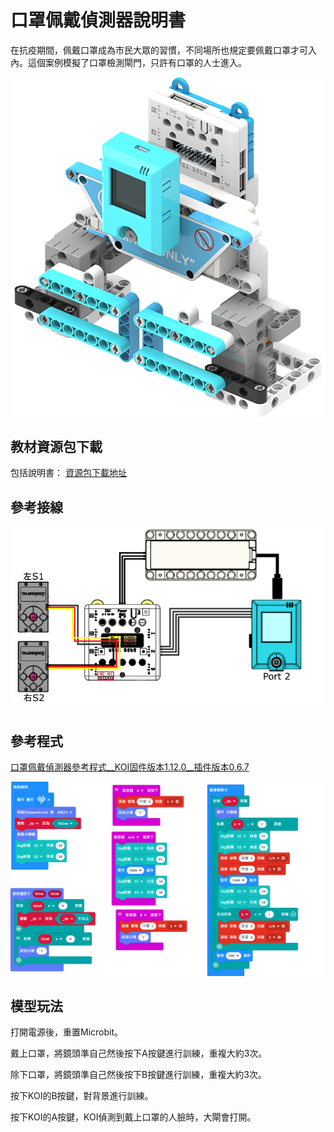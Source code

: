 # 口罩佩戴偵測器說明書

在抗疫期間，佩戴口罩成為市民大眾的習慣，不同場所也規定要佩戴口罩才可入內。這個案例模擬了口罩檢測閘門，只許有口罩的人士進入。

![](../../images/maskdoor.png)

## 教材資源包下載

包括說明書： [資源包下載地址](https://bit.ly/AIHealthCareSetBuildingGuide)

## 參考接線

![](./images/maskdoorcon.png)

## 參考程式

[口罩佩戴偵測器參考程式__KOI固件版本1.12.0__插件版本0.6.7](https://makecode.microbit.org/_etodb7KPs1LA)

![](./images/maskdoorcode.png)

## 模型玩法

打開電源後，重置Microbit。

戴上口罩，將鏡頭準自己然後按下A按鍵進行訓練，重複大約3次。

除下口罩，將鏡頭準自己然後按下B按鍵進行訓練，重複大約3次。

按下KOI的B按鍵，對背景進行訓練。

按下KOI的A按鍵，KOI偵測到戴上口罩的人臉時，大閘會打開。



